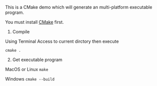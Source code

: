 This is a CMake demo which will generate an multi-platform executable program.

You must install [CMake](https://cmake.org/) first.


1. Compile 

Using Terminal Access to current dirctory then execute 


`cmake .`

2. Get executable program

MacOS or Linux
`make`

Windows 
`cmake --build`